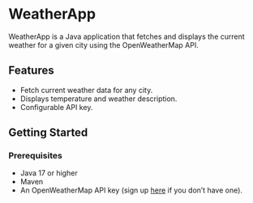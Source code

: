 # WeatherApp

WeatherApp is a Java application that fetches and displays the current weather for a given city using the OpenWeatherMap API.


## Features

- Fetch current weather data for any city.
- Displays temperature and weather description.
- Configurable API key.

## Getting Started

### Prerequisites

- Java 17 or higher
- Maven
- An OpenWeatherMap API key (sign up [here](https://home.openweathermap.org/users/sign_up) if you don’t have one).

